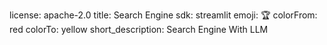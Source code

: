 license: apache-2.0
title: Search Engine
sdk: streamlit
emoji: 🏆
colorFrom: red
colorTo: yellow
short_description: Search Engine With LLM
